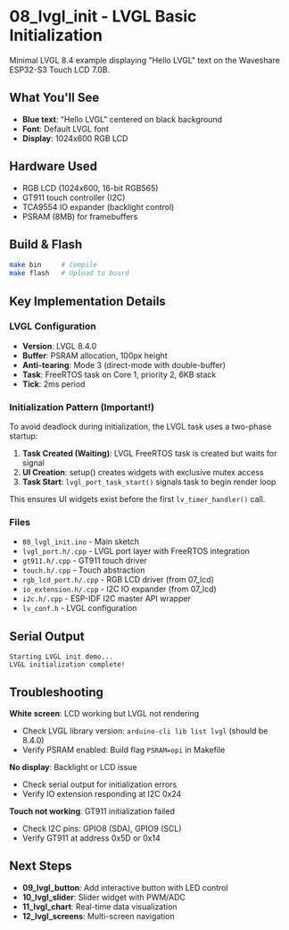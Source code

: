 # 08_lvgl_init - LVGL Basic Initialization

Minimal LVGL 8.4 example displaying "Hello LVGL" text on the Waveshare ESP32-S3 Touch LCD 7.0B.

## What You'll See

- **Blue text**: "Hello LVGL" centered on black background
- **Font**: Default LVGL font
- **Display**: 1024x600 RGB LCD

## Hardware Used

- RGB LCD (1024x600, 16-bit RGB565)
- GT911 touch controller (I2C)
- TCA9554 IO expander (backlight control)
- PSRAM (8MB) for framebuffers

## Build & Flash

```bash
make bin     # Compile
make flash   # Upload to board
```

## Key Implementation Details

### LVGL Configuration
- **Version**: LVGL 8.4.0
- **Buffer**: PSRAM allocation, 100px height
- **Anti-tearing**: Mode 3 (direct-mode with double-buffer)
- **Task**: FreeRTOS task on Core 1, priority 2, 6KB stack
- **Tick**: 2ms period

### Initialization Pattern (Important!)

To avoid deadlock during initialization, the LVGL task uses a two-phase startup:

1. **Task Created (Waiting)**: LVGL FreeRTOS task is created but waits for signal
2. **UI Creation**: setup() creates widgets with exclusive mutex access
3. **Task Start**: `lvgl_port_task_start()` signals task to begin render loop

This ensures UI widgets exist before the first `lv_timer_handler()` call.

### Files

- `08_lvgl_init.ino` - Main sketch
- `lvgl_port.h/.cpp` - LVGL port layer with FreeRTOS integration
- `gt911.h/.cpp` - GT911 touch driver
- `touch.h/.cpp` - Touch abstraction
- `rgb_lcd_port.h/.cpp` - RGB LCD driver (from 07_lcd)
- `io_extension.h/.cpp` - I2C IO expander (from 07_lcd)
- `i2c.h/.cpp` - ESP-IDF I2C master API wrapper
- `lv_conf.h` - LVGL configuration

## Serial Output

```
Starting LVGL init demo...
LVGL initialization complete!
```

## Troubleshooting

**White screen**: LCD working but LVGL not rendering
- Check LVGL library version: `arduino-cli lib list lvgl` (should be 8.4.0)
- Verify PSRAM enabled: Build flag `PSRAM=opi` in Makefile

**No display**: Backlight or LCD issue
- Check serial output for initialization errors
- Verify IO extension responding at I2C 0x24

**Touch not working**: GT911 initialization failed
- Check I2C pins: GPIO8 (SDA), GPIO9 (SCL)
- Verify GT911 at address 0x5D or 0x14

## Next Steps

- **09_lvgl_button**: Add interactive button with LED control
- **10_lvgl_slider**: Slider widget with PWM/ADC
- **11_lvgl_chart**: Real-time data visualization
- **12_lvgl_screens**: Multi-screen navigation
